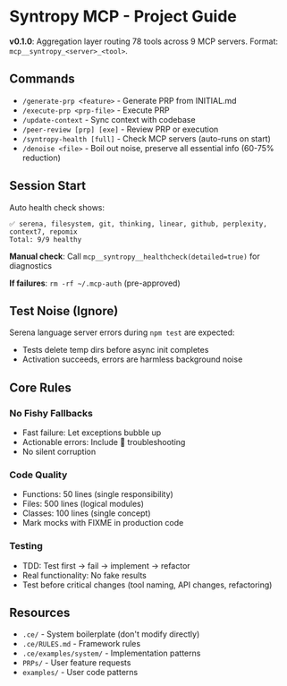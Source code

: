 # Syntropy MCP - Project Guide

**v0.1.0**: Aggregation layer routing 78 tools across 9 MCP servers. Format: `mcp__syntropy_<server>_<tool>`.

## Commands

- `/generate-prp <feature>` - Generate PRP from INITIAL.md
- `/execute-prp <prp-file>` - Execute PRP
- `/update-context` - Sync context with codebase
- `/peer-review [prp] [exe]` - Review PRP or execution
- `/syntropy-health [full]` - Check MCP servers (auto-runs on start)
- `/denoise <file>` - Boil out noise, preserve all essential info (60-75% reduction)

## Session Start

Auto health check shows:
```
✅ serena, filesystem, git, thinking, linear, github, perplexity, context7, repomix
Total: 9/9 healthy
```

**Manual check**: Call `mcp__syntropy__healthcheck(detailed=true)` for diagnostics

**If failures**: `rm -rf ~/.mcp-auth` (pre-approved)

## Test Noise (Ignore)

Serena language server errors during `npm test` are expected:
- Tests delete temp dirs before async init completes
- Activation succeeds, errors are harmless background noise

## Core Rules

### No Fishy Fallbacks
- Fast failure: Let exceptions bubble up
- Actionable errors: Include 🔧 troubleshooting
- No silent corruption

### Code Quality
- Functions: 50 lines (single responsibility)
- Files: 500 lines (logical modules)
- Classes: 100 lines (single concept)
- Mark mocks with FIXME in production code

### Testing
- TDD: Test first → fail → implement → refactor
- Real functionality: No fake results
- Test before critical changes (tool naming, API changes, refactoring)

## Resources

- `.ce/` - System boilerplate (don't modify directly)
- `.ce/RULES.md` - Framework rules
- `.ce/examples/system/` - Implementation patterns
- `PRPs/` - User feature requests
- `examples/` - User code patterns
